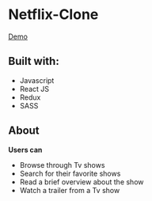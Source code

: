 # Netflix-Clone
[Demo](https://netflix-clone-52efa.firebaseapp.com/)
## Built with:
* Javascript
* React JS
* Redux
* SASS
## About
**Users can**
- Browse through Tv shows
- Search for their favorite shows
- Read a brief overview about the show
- Watch a trailer from a Tv show
